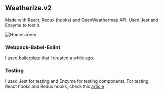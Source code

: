 ## Weatherize.v2
Made with React, Redux (hooks) and OpenWeathermap API. Used Jest and Enzyme to test it.

![Homescreen](https://i.paste.pics/82f37a816a6e1b14b09ba108e736c628.png)

### Webpack-Babel-Eslint
I used [boilerplate](https://github.com/urlDev/react-boilerplate) that I created a while ago.

### Testing
I used Jest for testing and Enzyme for testing components. For testing React hooks and Redux hooks, check this [article](https://medium.com/@pylnata/testing-react-functional-component-using-hooks-useeffect-usedispatch-and-useselector-in-shallow-9cfbc74f62fb)
